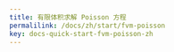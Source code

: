 ```yaml
---
title: 有限体积求解 Poisson 方程
permalilink: /docs/zh/start/fvm-poisson
key: docs-quick-start-fvm-poisson-zh
---
```

